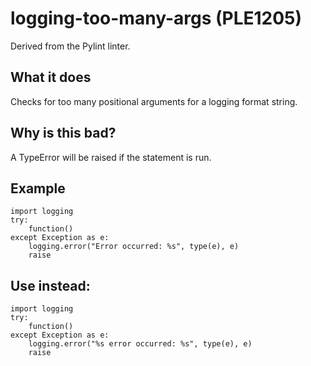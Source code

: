 # logging-too-many-args (PLE1205)
Derived from the Pylint linter.
## What it does
Checks for too many positional arguments for a logging format string.
## Why is this bad?
A TypeError will be raised if the statement is run.
## Example
```
import logging
try:
    function()
except Exception as e:
    logging.error("Error occurred: %s", type(e), e)
    raise
```
## Use instead:
```
import logging
try:
    function()
except Exception as e:
    logging.error("%s error occurred: %s", type(e), e)
    raise
```